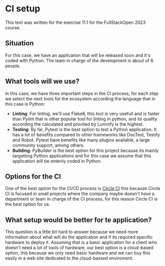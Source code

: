 # CI setup
This text was written for the exercise 11.1 for the FullStackOpen 2023 course.
## Situation
For this case, we have an application that will be released soon and it's coded with Python. The team in charge of the development is about of 6 people.
## What tools will we use?
In this case, we have three important steps in the CI process, for each step we select the next tools for the ecosystem according the language that in this case is Python:

 - **Linting**: For linting, we'll use Flake8, this tool is very usefull and is faster than Pylint that is other popular tool for linting in python, and its quality according the calculated and provited by Lumnify is the highest.
 - **Testing**: By far, Pytest is the best option to test a Python application. It has a lot of benefits compared to other frameworks like DocTest, Testify and Robot. Pytest have benefits like many plugins available, a large community support, among others.
 - **Building**: PyBuilder is the best option for this project because its mainly targetting Python applications and for this case we assume that this application will be enterily coded in Python.

## Options for the CI
One of the best option for the CI/CD process is  [Circle CI](https://circleci.com/) this because Circle CI is focused in small projects where the company maybe doesn't have a department or team in charge of the CI process, for this reason Circle CI is the best option for us.
## What setup would be better for te application?
This question is a little bit hard to answer because we need more information about what will do the application and if its required specific hardware to deploy it. Assuming that is a basic application for a client who doesn't need a lot of tools of hardware, our best option is a cloud-based option, this because we only need basic hardware and we can buy this easily in a web site dedicated to the cloud-bassed enviroment.